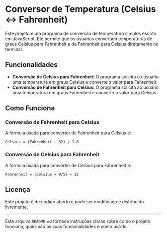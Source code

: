 # Conversor de Temperatura (Celsius ↔ Fahrenheit)

Este projeto é um programa de conversão de temperatura simples escrito em JavaScript. Ele permite que os usuários convertam temperaturas de graus Celsius para Fahrenheit e de Fahrenheit para Celsius diretamente no terminal.

## Funcionalidades

- **Conversão de Celsius para Fahrenheit:** O programa solicita ao usuário uma temperatura em graus Celsius e converte o valor para Fahrenheit.
- **Conversão de Fahrenheit para Celsius:** O programa solicita ao usuário uma temperatura em graus Fahrenheit e converte o valor para Celsius.

## Como Funciona

### Conversão de Fahrenheit para Celsius

A fórmula usada para converter de Fahrenheit para Celsius é:

```
Celsius = (Fahrenheit - 32) / 1.8
```




### Conversão de Celsius para Fahrenheit

A fórmula usada para converter de Celsius para Fahrenheit é:

```
Fahrenheit = (Celsius × 9/5) + 32
```

## Licença

Este projeto é de código aberto e pode ser modificado e distribuído livremente.

---

Este arquivo `README.md` fornece instruções claras sobre como o projeto funciona, quais são as suas funcionalidades e como usá-lo.
